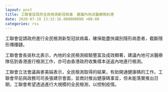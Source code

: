 ```yaml
---
layout: post
title: 工聯會促政府全民檢測新冠病毒　建議內地派醫療隊到港
date: 2020-07-10 13:32:16.000000000 +08:00
categories: rss
---
```


工聯會促請政府進行全民檢測新型冠狀病毒，確保能盡快識別隱形病患者，截斷隱形傳播鏈。

工聯會會長吳秋北表示，內地的全民檢測經驗豐富及成效顯著，建議內地可派醫療隊伍到香港進行檢測工作，亦可由香港政府收集樣本送返內地進行檢測。

工聯會立法會議員麥美娟表示，全民檢測取得的結果，有助開通健康碼的工作。工聯會早前與政務司司長張建宗會面，並商討推出健康碼事宜，但未能落實推出日期，工聯會希望透過進行大規模的全民檢測，以控制疫情。
